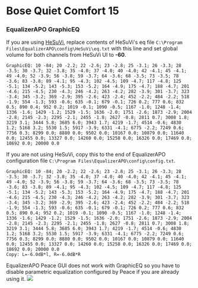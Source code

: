 # Bose Quiet Comfort 15
### EqualizerAPO GraphicEQ
If you are using [HeSuVi](https://sourceforge.net/projects/hesuvi/), replace contents of HeSuVi's eq file `C:\Program Files\EqualizerAPO\config\HeSuVi\eq.txt` with this line and set global volume for both channels from HeSuVi UI to **-60**.
```
GraphicEQ: 10 -84; 20 -2.2; 22 -2.6; 23 -2.8; 25 -3.1; 26 -3.3; 28 -3.5; 30 -3.7; 32 -3.8; 35 -4.0; 37 -4.0; 40 -4.0; 42 -4.1; 45 -4.1; 49 -4.0; 52 -3.9; 56 -3.8; 59 -3.7; 64 -3.6; 68 -3.5; 73 -3.5; 78 -3.6; 83 -3.8; 89 -4.1; 95 -4.3; 102 -4.5; 109 -4.7; 117 -4.8; 125 -5.1; 134 -5.2; 143 -5.3; 153 -5.2; 164 -4.9; 175 -4.7; 188 -4.7; 201 -4.6; 215 -4.5; 230 -4.3; 246 -4.2; 263 -4.2; 282 -3.9; 301 -3.7; 323 -3.4; 345 -3.2; 369 -2.9; 395 -2.6; 423 -2.4; 452 -2.2; 484 -2.2; 518 -1.9; 554 -1.3; 593 -0.6; 635 -0.1; 679 -0.1; 726 0.2; 777 0.6; 832 0.5; 890 0.4; 952 0.2; 1019 -0.1; 1090 -0.5; 1167 -1.0; 1248 -1.4; 1336 -1.6; 1429 -1.2; 1529 -1.5; 1636 -2.0; 1751 -2.6; 1873 -2.9; 2004 -2.8; 2145 -2.3; 2295 -2.1; 2455 -1.8; 2627 -0.8; 2811 0.7; 3008 1.8; 3219 3.1; 3444 5.8; 3685 6.0; 3943 1.7; 4219 -1.7; 4514 -0.6; 4830 1.2; 5168 3.2; 5530 1.5; 5917 -3.9; 6331 -4.1; 6775 -2.2; 7249 0.6; 7756 0.3; 8299 0.0; 8880 0.0; 9502 0.0; 10167 0.0; 10879 0.0; 11640 0.0; 12455 0.0; 13327 0.0; 14260 0.0; 15258 0.0; 16326 0.0; 17469 0.0; 18692 0.0; 20000 0.0
```
If you are not using HeSuVi, copy this to the end of EqualizerAPO configuration file `C:\Program Files\EqualizerAPO\config\config.txt`.
```
GraphicEQ: 10 -84; 20 -2.2; 22 -2.6; 23 -2.8; 25 -3.1; 26 -3.3; 28 -3.5; 30 -3.7; 32 -3.8; 35 -4.0; 37 -4.0; 40 -4.0; 42 -4.1; 45 -4.1; 49 -4.0; 52 -3.9; 56 -3.8; 59 -3.7; 64 -3.6; 68 -3.5; 73 -3.5; 78 -3.6; 83 -3.8; 89 -4.1; 95 -4.3; 102 -4.5; 109 -4.7; 117 -4.8; 125 -5.1; 134 -5.2; 143 -5.3; 153 -5.2; 164 -4.9; 175 -4.7; 188 -4.7; 201 -4.6; 215 -4.5; 230 -4.3; 246 -4.2; 263 -4.2; 282 -3.9; 301 -3.7; 323 -3.4; 345 -3.2; 369 -2.9; 395 -2.6; 423 -2.4; 452 -2.2; 484 -2.2; 518 -1.9; 554 -1.3; 593 -0.6; 635 -0.1; 679 -0.1; 726 0.2; 777 0.6; 832 0.5; 890 0.4; 952 0.2; 1019 -0.1; 1090 -0.5; 1167 -1.0; 1248 -1.4; 1336 -1.6; 1429 -1.2; 1529 -1.5; 1636 -2.0; 1751 -2.6; 1873 -2.9; 2004 -2.8; 2145 -2.3; 2295 -2.1; 2455 -1.8; 2627 -0.8; 2811 0.7; 3008 1.8; 3219 3.1; 3444 5.8; 3685 6.0; 3943 1.7; 4219 -1.7; 4514 -0.6; 4830 1.2; 5168 3.2; 5530 1.5; 5917 -3.9; 6331 -4.1; 6775 -2.2; 7249 0.6; 7756 0.3; 8299 0.0; 8880 0.0; 9502 0.0; 10167 0.0; 10879 0.0; 11640 0.0; 12455 0.0; 13327 0.0; 14260 0.0; 15258 0.0; 16326 0.0; 17469 0.0; 18692 0.0; 20000 0.0
Copy: L=-6.0dB*l, R=-6.0dB*R
```
EqualizerAPO Peace GUI does not work with GraphicEQ so you have to disable parametric equalization configured by Peace if you are already using it.
![](https://raw.githubusercontent.com/jaakkopasanen/AutoEq/master/results/Innerfidelity%202017/innerfidelity/onear/Bose%20Quiet%20Comfort%2015/Bose%20Quiet%20Comfort%2015.png)

